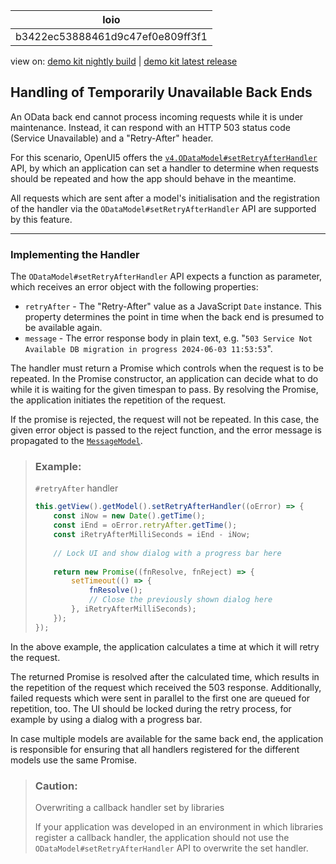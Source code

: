 <!-- loiob3422ec53888461d9c47ef0e809ff3f1 -->

| loio |
| -----|
| b3422ec53888461d9c47ef0e809ff3f1 |

<div id="loio">

view on: [demo kit nightly build](https://sdk.openui5.org/nightly/#/topic/b3422ec53888461d9c47ef0e809ff3f1) | [demo kit latest release](https://sdk.openui5.org/topic/b3422ec53888461d9c47ef0e809ff3f1)</div>

## Handling of Temporarily Unavailable Back Ends

An OData back end cannot process incoming requests while it is under maintenance. Instead, it can respond with an HTTP 503 status code \(Service Unavailable\) and a "Retry-After" header.

For this scenario, OpenUI5 offers the [`v4.ODataModel#setRetryAfterHandler`](https://sdk.openui5.org/api/sap.ui.model.odata.v4.ODataModel%23methods/setRetryAfterHandler) API, by which an application can set a handler to determine when requests should be repeated and how the app should behave in the meantime.

All requests which are sent after a model's initialisation and the registration of the handler via the `ODataModel#setRetryAfterHandler` API are supported by this feature.

***

<a name="loiob3422ec53888461d9c47ef0e809ff3f1__section_uqy_yc1_q2c"/>

### Implementing the Handler

The `ODataModel#setRetryAfterHandler` API expects a function as parameter, which receives an error object with the following properties:

-   `retryAfter` - The "Retry-After" value as a JavaScript `Date` instance. This property determines the point in time when the back end is presumed to be available again.
-   `message` - The error response body in plain text, e.g. "`503 Service Not Available DB migration in progress 2024-06-03 11:53:53`".

The handler must return a Promise which controls when the request is to be repeated. In the Promise constructor, an application can decide what to do while it is waiting for the given timespan to pass. By resolving the Promise, the application initiates the repetition of the request.

If the promise is rejected, the request will not be repeated. In this case, the given error object is passed to the reject function, and the error message is propagated to the [`MessageModel`](https://sdk.openui5.org/api/sap.ui.model.message.MessageModel).

> ### Example:  
> `#retryAfter` handler
> 
> ```js
> this.getView().getModel().setRetryAfterHandler((oError) => {
>     const iNow = new Date().getTime();
>     const iEnd = oError.retryAfter.getTime();
>     const iRetryAfterMilliSeconds = iEnd - iNow;
>  
>     // Lock UI and show dialog with a progress bar here
>          
>     return new Promise((fnResolve, fnReject) => {               
>         setTimeout(() => {          
>             fnResolve();
>             // Close the previously shown dialog here
>         }, iRetryAfterMilliSeconds);
>     });
> });
> ```

In the above example, the application calculates a time at which it will retry the request.

The returned Promise is resolved after the calculated time, which results in the repetition of the request which received the 503 response. Additionally, failed requests which were sent in parallel to the first one are queued for repetition, too. The UI should be locked during the retry process, for example by using a dialog with a progress bar.

In case multiple models are available for the same back end, the application is responsible for ensuring that all handlers registered for the different models use the same Promise.

> ### Caution:  
> Overwriting a callback handler set by libraries
> 
> If your application was developed in an environment in which libraries register a callback handler, the application should not use the `ODataModel#setRetryAfterHandler` API to overwrite the set handler.

